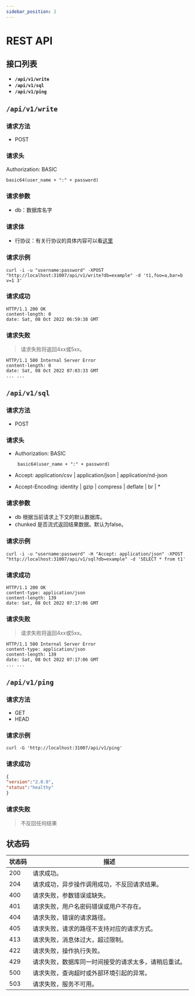```yaml
---
sidebar_position: 2
---
```


# REST API

## 接口列表

- **`/api/v1/write`**
- **`/api/v1/sql`**
- **`/api/v1/ping`**

## **`/api/v1/write`**

### **请求方法**

- POST

### **请求头**

Authorization: BASIC

    basic64(user_name + ":" + password)

### **请求参数**

- db：数据库名字

### **请求体**

- 行协议：有关行协议的具体内容可以看[这里](https://docs.influxdata.com/influxdb/v1.8/write_protocols/line_protocol_tutorial/)


### **请求示例**

```shell
curl -i -u "username:password" -XPOST "http://localhost:31007/api/v1/write?db=example" -d 't1,foo=a,bar=b v=1 3'
```

### **请求成功**

```shell
HTTP/1.1 200 OK
content-length: 0
date: Sat, 08 Oct 2022 06:59:38 GMT
```

### **请求失败**
> 请求失败将返回4xx或5xx。

```shell
HTTP/1.1 500 Internal Server Error
content-length: 0
date: Sat, 08 Oct 2022 07:03:33 GMT
... ...
```


## **`/api/v1/sql`**

### **请求方法**

- POST

### **请求头**

- Authorization: BASIC

       basic64(user_name + ":" + password)

- Accept: application/csv | application/json | application/nd-json

- Accept-Encoding: identity | gzip | compress | deflate | br | *

### **请求参数**

- db
  根据当前请求上下文的默认数据库。
- chunked
  是否流式返回结果数据。默认为false。

### **请求示例**

```curl
curl -i -u "username:password" -H "Accept: application/json" -XPOST "http://localhost:31007/api/v1/sql?db=example" -d 'SELECT * from t1'
```

### **请求成功**
```shell
HTTP/1.1 200 OK
content-type: application/json
content-length: 139
date: Sat, 08 Oct 2022 07:17:06 GMT
```

### **请求失败**

> 请求失败将返回4xx或5xx。

```shell
HTTP/1.1 500 Internal Server Error
content-type: application/json
content-length: 139
date: Sat, 08 Oct 2022 07:17:06 GMT
... ...
```

## `/api/v1/ping`

### **请求方法**

- GET
- HEAD

### **请求示例**
```
curl -G 'http://localhost:31007/api/v1/ping'
```

### 请求成功
```json
{
"version":"2.0.0",
"status":"healthy"
}
```
### 请求失败

> 不反回任何结果


## 状态码

| 状态码 | 描述                         |
|-----|----------------------------|
| 200 | 请求成功。                      |
| 204 | 请求成功，异步操作调用成功，不反回请求结果。     |
| 400 | 请求失败，参数错误或缺失。              |
| 401 | 请求失败，用户名密码错误或用户不存在。        |
| 404 | 请求失败，错误的请求路径。              |
| 405 | 请求失败，请求的路径不支持对应的请求方式。      |
| 413 | 请求失败，消息体过大，超过限制。           |
| 422 | 请求失败，操作执行失败。               |
| 429 | 请求失败，数据库同一时间接受的请求太多，请稍后重试。 |
| 500 | 请求失败，查询超时或外部环境引起的异常。       |
| 503 | 请求失败，服务不可用。                |
